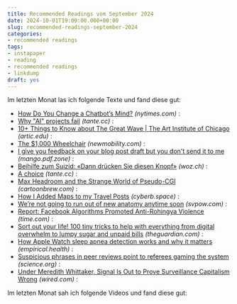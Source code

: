 ```yaml
---
title: Recommended Readings vom September 2024
date: 2024-10-01T19:00:00.000+00:00
slug: recommended-readings-september-2024
categories:
- recommended readings
tags:
- instapaper
- reading
- recommended readings
- linkdump
draft: yes
---
```


Im letzten Monat las ich folgende Texte und fand diese gut:

- [How Do You Change a Chatbot’s Mind?](https://www.nytimes.com/2024/08/30/technology/ai-chatbot-chatgpt-manipulation.html) *(nytimes.com)* : 
- [Why "AI" projects fail](https://tante.cc/2024/09/03/why-ai-projects-fail/) *(tante.cc)* : 
- [10+ Things to Know about The Great Wave | The Art Institute of Chicago](https://www.artic.edu/articles/1139/10-things-to-know-about-the-great-wave) *(artic.edu)* : 
- [The $1,000 Wheelchair](https://newmobility.com/not-a-wheelchair/) *(newmobility.com)* : 
- [I give you feedback on your blog post draft but you don't send it to me](https://mango.pdf.zone/i-give-you-feedback-on-your-blog-post-draft-but-you-dont-send-it-to-me) *(mango.pdf.zone)* : 
- [Beihilfe zum Suizid: «Dann drücken Sie diesen Knopf»](https://www.woz.ch/!V08XR9EY15NS) *(woz.ch)* : 
- [A choice](https://tante.cc/2024/09/24/a-choice/) *(tante.cc)* : 
- [Max Headroom and the Strange World of Pseudo-CGI](https://www.cartoonbrew.com/cgi/max-headroom-and-the-strange-world-of-pseudo-cgi-82745.html) *(cartoonbrew.com)* : 
- [How I Added Maps to my Travel Posts](https://cyberb.space/notes/2024/how-i-added-maps-to-my-travel-posts/) *(cyberb.space)* : 
- [We’re not going to run out of new anatomy anytime soon](https://svpow.com/2024/09/07/were-not-going-to-run-out-of-new-anatomy-anytime-soon/) *(svpow.com)* : 
- [Report: Facebook Algorithms Promoted Anti-Rohingya Violence](https://time.com/6217730/myanmar-meta-rohingya-facebook/) *(time.com)* : 
- [Sort out your life! 100 tiny tricks to help with everything from digital overwhelm to lumpy sugar and unpaid bills](https://www.theguardian.com/lifeandstyle/article/2024/sep/03/sort-out-your-life-100-tiny-tricks-to-help-with-everything-from-digital-overwhelm-to-lumpy-sugar-and-unpaid-bills) *(theguardian.com)* : 
- [How Apple Watch sleep apnea detection works and why it matters](https://empirical.health/blog/apple-watch-sleep-apnea/) *(empirical.health)* : 
- [Suspicious phrases in peer reviews point to referees gaming the system](https://www.science.org/content/article/suspicious-phrases-peer-reviews-point-referees-gaming-system) *(science.org)* : 
- [Under Meredith Whittaker, Signal Is Out to Prove Surveillance Capitalism Wrong](https://www.wired.com/story/meredith-whittaker-signal/) *(wired.com)* : 

Im letzten Monat sah ich folgende Videos und fand diese gut:
